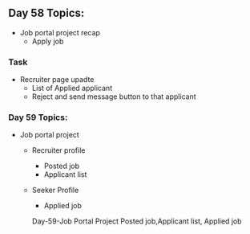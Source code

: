 ## Day 58 Topics:
- Job portal project recap
  - Apply job

### Task
- Recruiter page upadte
  - List of Applied applicant
  - Reject and send message button to that applicant

### Day 59 Topics:
- Job portal project
  - Recruiter profile
    - Posted job
    - Applicant list
  - Seeker Profile
    - Applied job


    Day-59-Job Portal Project Posted job,Applicant list, Applied job
